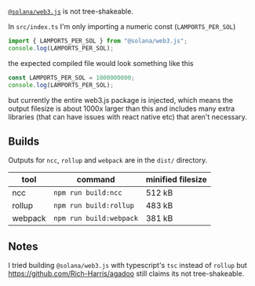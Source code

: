 [`@solana/web3.js`](https://github.com/solana-labs/solana-web3.js) is not tree-shakeable.

In `src/index.ts` I'm only importing a numeric const (`LAMPORTS_PER_SOL`)

```typescript
import { LAMPORTS_PER_SOL } from "@solana/web3.js";
console.log(LAMPORTS_PER_SOL);
```

the expected compiled file would look something like this

```typescript
const LAMPORTS_PER_SOL = 1000000000;
console.log(LAMPORTS_PER_SOL);
```

but currently the entire web3.js package is injected, which means the output filesize is about 1000x larger than this and includes many extra libraries (that can have issues with react native etc) that aren't necessary.

## Builds

Outputs for `ncc`, `rollup` and `webpack` are in the `dist/` directory.

| tool    | command                 | minified filesize |
| ------- | ----------------------- | ----------------- |
| ncc     | `npm run build:ncc`     | 512 kB            |
| rollup  | `npm run build:rollup`  | 483 kB            |
| webpack | `npm run build:webpack` | 381 kB            |

## Notes

I tried building `@solana/web3.js` with typescript's `tsc` instead of `rollup` but https://github.com/Rich-Harris/agadoo still claims its not tree-shakeable.
